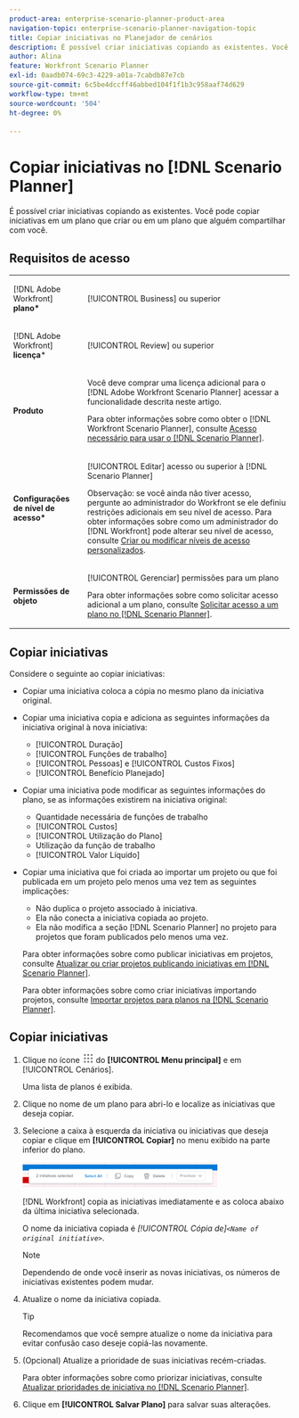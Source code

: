 ```yaml
---
product-area: enterprise-scenario-planner-product-area
navigation-topic: enterprise-scenario-planner-navigation-topic
title: Copiar iniciativas no Planejador de cenários
description: É possível criar iniciativas copiando as existentes. Você pode copiar iniciativas em um plano que criar ou em um plano que alguém compartilhar com você.
author: Alina
feature: Workfront Scenario Planner
exl-id: 0aadb074-69c3-4229-a01a-7cabdb87e7cb
source-git-commit: 6c5be4dccff46abbed104f1f1b3c958aaf74d629
workflow-type: tm+mt
source-wordcount: '504'
ht-degree: 0%

---
```


# Copiar iniciativas no [!DNL Scenario Planner]

É possível criar iniciativas copiando as existentes. Você pode copiar iniciativas em um plano que criar ou em um plano que alguém compartilhar com você.

## Requisitos de acesso

<table style="table-layout:auto"> 
 <col> 
 <col> 
 <tbody> 
  <tr> 
   <td> <p>[!DNL Adobe Workfront]<b> plano*</b> </p> </td> 
   <td>[!UICONTROL Business] ou superior</td> 
  </tr> 
  <tr> 
   <td> <p>[!DNL Adobe Workfront]<b> licença</b>*</p> </td> 
   <td> <p>[!UICONTROL Review] ou superior</p> </td> 
  </tr> 
  <tr> 
   <td><b>Produto</b> </td> 
   <td> <p>Você deve comprar uma licença adicional para o [!DNL Adobe Workfront Scenario Planner] acessar a funcionalidade descrita neste artigo.</p> <p>Para obter informações sobre como obter o [!DNL Workfront Scenario Planner], consulte <a href="../scenario-planner/access-needed-to-use-sp.md" class="MCXref xref">Acesso necessário para usar o [!DNL Scenario Planner]</a>. </p> </td> 
  </tr> 
  <tr data-mc-conditions=""> 
   <td><strong>Configurações de nível de acesso*</strong> </td> 
   <td> <p>[!UICONTROL Editar] acesso ou superior à [!DNL Scenario Planner]</p> <p>Observação: se você ainda não tiver acesso, pergunte ao administrador do Workfront se ele definiu restrições adicionais em seu nível de acesso. Para obter informações sobre como um administrador do [!DNL Workfront] pode alterar seu nível de acesso, consulte <a href="../administration-and-setup/add-users/configure-and-grant-access/create-modify-access-levels.md" class="MCXref xref">Criar ou modificar níveis de acesso personalizados</a>.</p> </td> 
  </tr> 
  <tr data-mc-conditions=""> 
   <td> <p><strong>Permissões de objeto</strong> </p> </td> 
   <td> <p>[!UICONTROL Gerenciar] permissões para um plano</p> <p>Para obter informações sobre como solicitar acesso adicional a um plano, consulte <a href="../scenario-planner/request-access-to-plan.md" class="MCXref xref">Solicitar acesso a um plano no [!DNL Scenario Planner]</a>.</p> </td> 
  </tr> 
 </tbody> 
</table>

## Copiar iniciativas

Considere o seguinte ao copiar iniciativas:

* Copiar uma iniciativa coloca a cópia no mesmo plano da iniciativa original.
* Copiar uma iniciativa copia e adiciona as seguintes informações da iniciativa original à nova iniciativa:

   * [!UICONTROL Duração]
   * [!UICONTROL Funções de trabalho]
   * [!UICONTROL Pessoas] e [!UICONTROL Custos Fixos]
   * [!UICONTROL Benefício Planejado]

* Copiar uma iniciativa pode modificar as seguintes informações do plano, se as informações existirem na iniciativa original:

   * Quantidade necessária de funções de trabalho
   * [!UICONTROL Custos]
   * [!UICONTROL Utilização do Plano]
   * Utilização da função de trabalho
   * [!UICONTROL Valor Líquido]

* Copiar uma iniciativa que foi criada ao importar um projeto ou que foi publicada em um projeto pelo menos uma vez tem as seguintes implicações:

   * Não duplica o projeto associado à iniciativa.
   * Ela não conecta a iniciativa copiada ao projeto.
   * Ela não modifica a seção [!DNL Scenario Planner] no projeto para projetos que foram publicados pelo menos uma vez.

  Para obter informações sobre como publicar iniciativas em projetos, consulte [Atualizar ou criar projetos publicando iniciativas em [!DNL Scenario Planner]](../scenario-planner/publish-scenarios-update-projects.md).

  Para obter informações sobre como criar iniciativas importando projetos, consulte [Importar projetos para planos na [!DNL Scenario Planner]](../scenario-planner/import-projects-to-plans.md).

## Copiar iniciativas

1. Clique no ícone ![](assets/main-menu-icon.png) do **[!UICONTROL Menu principal]** e em [!UICONTROL Cenários].

   Uma lista de planos é exibida.

1. Clique no nome de um plano para abri-lo e localize as iniciativas que deseja copiar.
1. Selecione a caixa à esquerda da iniciativa ou iniciativas que deseja copiar e clique em **[!UICONTROL Copiar]** no menu exibido na parte inferior do plano.

   ![](assets/bottom-manage-initiative-menu-350x45.png)

   [!DNL Workfront] copia as iniciativas imediatamente e as coloca abaixo da última iniciativa selecionada.

   O nome da iniciativa copiada é *[!UICONTROL Cópia de]`<Name of original initiative>`*.

   >[!NOTE]
   >
   >Dependendo de onde você inserir as novas iniciativas, os números de iniciativas existentes podem mudar.

1. Atualize o nome da iniciativa copiada.

   >[!TIP]
   >
   >Recomendamos que você sempre atualize o nome da iniciativa para evitar confusão caso deseje copiá-las novamente.

1. (Opcional) Atualize a prioridade de suas iniciativas recém-criadas.

   Para obter informações sobre como priorizar iniciativas, consulte [Atualizar prioridades de iniciativa no [!DNL Scenario Planner]](../scenario-planner/prioritize-initiatives.md).

1. Clique em **[!UICONTROL Salvar Plano]** para salvar suas alterações.
